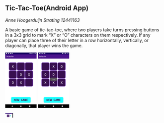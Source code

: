 ## Tic-Tac-Toe(Android App)


*Anne Hoogerduijn Strating*
*12441163*

A basic game of tic-tac-toe, where two players take turns pressing buttons in a 3x3 grid to mark
“X” or “O” characters on them respectively. If any player can place three of their letter in a
row horizontally, vertically, or diagonally, that player wins the game.

<img src="https://github.com/AnneHS/Tic-Tac-Toe/blob/master/app/doc/name.png" height="5%" width="20%"/> <img
src="https://github.com/AnneHS/Tic-Tac-Toe/blob/master/app/doc/won.png" height="5%" width="20%"/>  




<img src="https://github.com/AnneHS/Tic-Tac-Toe/blob/master/app/doc/landscape.png" height="10%" width="5%"/> 
